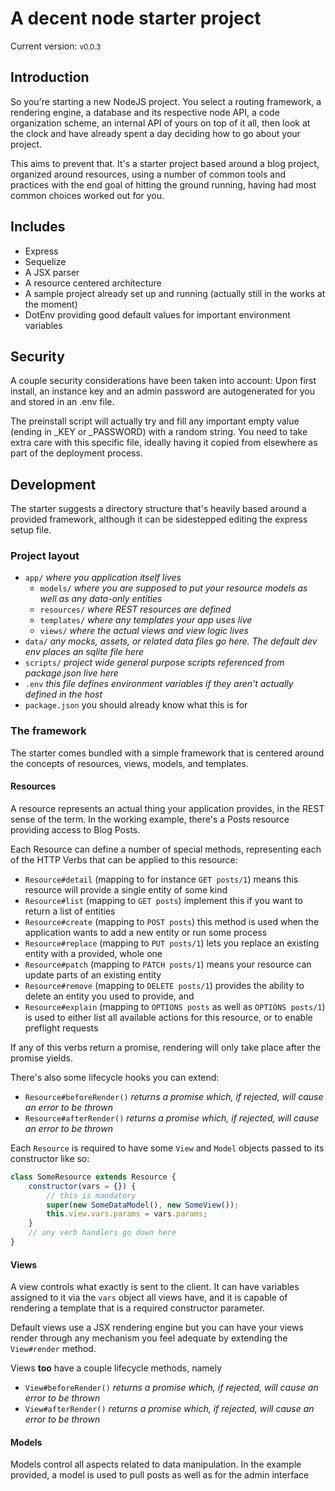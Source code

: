# A decent node starter project

Current version: <small>v0.0.3</small>

## Introduction

So you're starting a new NodeJS project. You select a routing framework, a
rendering engine, a database and its respective node API, a code organization
scheme, an internal API of yours on top of it all, then look at the clock and
have already spent a day deciding how to go about your project.

This aims to prevent that. It's a starter project based around a blog project,
organized around resources, using a number of common tools and practices with
the end goal of hitting the ground running, having had most common choices
worked out for you.

## Includes

- Express
- Sequelize
- A JSX parser
- A resource centered architecture
- A sample project already set up and running (actually still in the works at
  the moment)
- DotEnv providing good default values for important environment variables

## Security

A couple security considerations have been taken into account: Upon first
install, an instance key and an admin password are autogenerated for you and
stored in an .env file.

The preinstall script will actually try and fill any important empty value
(ending in \_KEY or \_PASSWORD) with a random string. You need to take extra
care with this specific file, ideally having it copied from elsewhere as part of
the deployment process.

## Development

The starter suggests a directory structure that's heavily based around a
provided framework, although it can be sidestepped editing the express setup
file.

### Project layout

- `app/` _where you application itself lives_
  - `models/` _where you are supposed to put your resource models as well as any
    data-only entities_
  - `resources/` _where REST resources are defined_
  - `templates/` _where any templates your app uses live_
  - `views/` _where the actual views and view logic lives_
- `data/` _any mocks, assets, or related data files go here. The default dev env
  places an sqlite file here_
- `scripts/` _project wide general purpose scripts referenced from package.json
  live here_
- `.env` _this file defines environment variables if they aren't actually
  defined in the host_
- `package.json` you should already know what this is for

### The framework

The starter comes bundled with a simple framework that is centered around the
concepts of resources, views, models, and templates.

#### Resources

A resource represents an actual thing your application provides, in the REST
sense of the term. In the working example, there's a Posts resource providing
access to Blog Posts.

Each Resource can define a number of special methods, representing each of the
HTTP Verbs that can be applied to this resource:

- `Resource#detail` (mapping to for instance `GET posts/1`) means this resource
  will provide a single entity of some kind
- `Resource#list` (mapping to `GET posts`) implement this if you want to return
  a list of entities
- `Resource#create` (mapping to `POST posts`) this method is used when the
  application wants to add a new entity or run some process
- `Resource#replace` (mapping to `PUT posts/1`) lets you replace an existing
  entity with a provided, whole one
- `Resource#patch` (mapping to `PATCH posts/1`) means your resource can update
  parts of an existing entity
- `Resource#remove` (mapping to `DELETE posts/1`) provides the ability to delete
  an entity you used to provide, and
- `Resource#explain` (mapping to `OPTIONS posts` as well as `OPTIONS posts/1`)
  is used to either list all available actions for this resource, or to enable
  preflight requests

If any of this verbs return a promise, rendering will only take place after the
promise yields.

There's also some lifecycle hooks you can extend:

- `Resource#beforeRender()` _returns a promise which, if rejected, will cause an
  error to be thrown_
- `Resource#afterRender()` _returns a promise which, if rejected, will cause an
  error to be thrown_

Each `Resource` is required to have some `View` and `Model` objects passed to
its constructor like so:

```js
class SomeResource extends Resource {
	constructor(vars = {}) {
		// this is mandatory
		super(new SomeDataModel(), new SomeView());
		this.view.vars.params = vars.params;
	}
	// any verb handlers go down here
}
```

#### Views

A view controls what exactly is sent to the client. It can have variables
assigned to it via the `vars` object all views have, and it is capable of
rendering a template that is a required constructor parameter.

Default views use a JSX rendering engine but you can have your views render
through any mechanism you feel adequate by extending the `View#render` method.

Views **too** have a couple lifecycle methods, namely

- `View#beforeRender()` _returns a promise which, if rejected, will cause an
  error to be thrown_
- `View#afterRender()` _returns a promise which, if rejected, will cause an
  error to be thrown_

#### Models

Models control all aspects related to data manipulation. In the example
provided, a model is used to pull posts as well as for the admin interface
